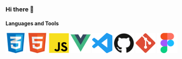 ### Hi there 👋

#### Languages and Tools

<div display=flex>
	<img height=55px src="/assets/css-icon.svg" alt="">
	<img height=55px src="/assets/html-icon.svg" alt="">
	<img height=55px src="/assets/js-icon.svg" alt="">
	<img height=55px src="/assets/vue-icon.svg" alt="">
	<img height=55px src="/assets/vscode-icon.svg" alt="">
	<img height=55px src="/assets/github-icon.svg" alt="">
	<img height=55px src="/assets/git-icon.svg" alt="">
	<img height=55px src="/assets/figma-icon.svg" alt="">
	<img height=55px src="/assets/illustrator-icon.svg" alt="">
</div>